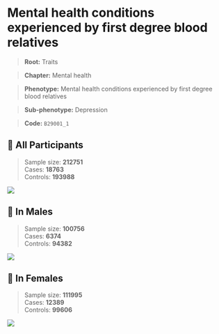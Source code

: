 # Mental health conditions experienced by first degree blood relatives
> **Root:** Traits  

> **Chapter:** Mental health  

> **Phenotype:** Mental health conditions experienced by first degree blood relatives  

> **Sub-phenotype:** Depression  

> **Code:** `B29001_1`

## 🧪 All Participants  
> Sample size: **212751**  
> Cases: **18763**  
> Controls: **193988**
<img src="/Traits/Figures/ALL/B29001_1.png"/>
<CsvTable src="/Traits/Data/ALL/LG_B29001_1.csv" label="🔍 View full results" />

## 👨 In Males  
> Sample size: **100756**  
> Cases: **6374**  
> Controls: **94382**
<img src="/Traits/Figures/Male/B29001_1.png"/>
<CsvTable src="/Traits/Data/Male/LG_B29001_1.csv" label="🔍 View full results" />

## 👩 In Females  
> Sample size: **111995**  
> Cases: **12389**  
> Controls: **99606**
<img src="/Traits/Figures/Female/B29001_1.png"/>
<CsvTable src="/Traits/Data/Female/LG_B29001_1.csv" label="🔍 View full results" />
